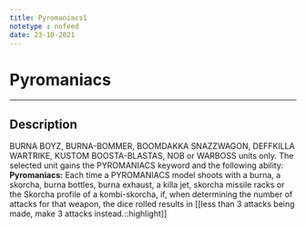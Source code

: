 ```yaml
---
title: Pyromaniacs1
notetype : nofeed
date: 23-10-2021
---
```


# Pyromaniacs

---

## Description

BURNA BOYZ, BURNA-BOMMER, BOOMDAKKA SNAZZWAGON, DEFFKILLA WARTRIKE, KUSTOM BOOSTA-BLASTAS, NOB or WARBOSS units only. The selected unit gains the PYROMANIACS keyword and the following ability: **Pyromaniacs:** Each time a PYROMANIACS model shoots with a burna, a skorcha, burna bottles, burna exhaust, a killa jet, skorcha missile racks or the Skorcha profile of a kombi-skorcha, if, when determining the number of attacks for that weapon, the dice rolled results in [[less than 3 attacks being made, make 3 attacks instead.::highlight]]